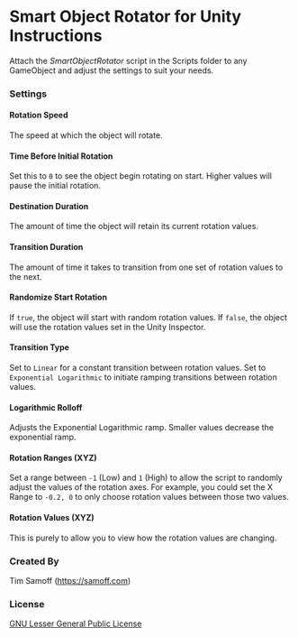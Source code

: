 
# Smart Object Rotator for Unity Instructions
Attach the _SmartObjectRotator_ script in the Scripts folder to any GameObject and adjust the settings to suit your needs.

### Settings

#### Rotation Speed
The speed at which the object will rotate.

#### Time Before Initial Rotation
Set this to `0` to see the object begin rotating on start. Higher values will pause the initial rotation.

#### Destination Duration
The amount of time the object will retain its current rotation values.

#### Transition Duration
The amount of time it takes to transition from one set of rotation values to the next.

#### Randomize Start Rotation
If `true`, the object will start with random rotation values. If `false`, the object will use the rotation values set in the Unity Inspector.

#### Transition Type
Set to `Linear` for a constant transition between rotation values. Set to `Exponential Logarithmic` to initiate ramping transitions between rotation values.

#### Logarithmic Rolloff
Adjusts the Exponential Logarithmic ramp. Smaller values decrease the exponential ramp.

#### Rotation Ranges (XYZ)
Set a range between `-1` (Low) and `1` (High) to allow the script to randomly adjust the values of the rotation axes. For example, you could set the X Range to `-0.2, 0` to only choose rotation values between those two values.

#### Rotation Values (XYZ)
This is purely to allow you to view how the rotation values are changing.

### Created By
Tim Samoff (https://samoff.com)

### License
[GNU Lesser General Public License](https://www.gnu.org/licenses/lgpl-3.0.en.html)
